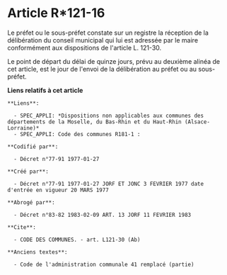 # Article R*121-16

Le préfet ou le sous-préfet constate sur un registre la réception de la délibération du conseil municipal qui lui est
adressée par le maire conformément aux dispositions de l'article L. 121-30.

Le point de départ du délai de quinze jours, prévu au deuxième alinéa de cet article, est le jour de l'envoi de la
délibération au préfet ou au sous-préfet.

**Liens relatifs à cet article**

	**Liens**:

	  - SPEC_APPLI: *Dispositions non applicables aux communes des départements de la Moselle, du Bas-Rhin et du Haut-Rhin (Alsace-Lorraine)*
	  - SPEC_APPLI: Code des communes R181-1 :

	**Codifié par**:

	  - Décret n°77-91 1977-01-27

	**Créé par**:

	  - Décret n°77-91 1977-01-27 JORF ET JONC 3 FEVRIER 1977 date d'entrée en vigueur 20 MARS 1977

	**Abrogé par**:

	  - Décret n°83-82 1983-02-09 ART. 13 JORF 11 FEVRIER 1983

	**Cite**:

	  - CODE DES COMMUNES. - art. L121-30 (Ab)

	**Anciens textes**:

	  - Code de l'administration communale 41 remplacé (partie)
